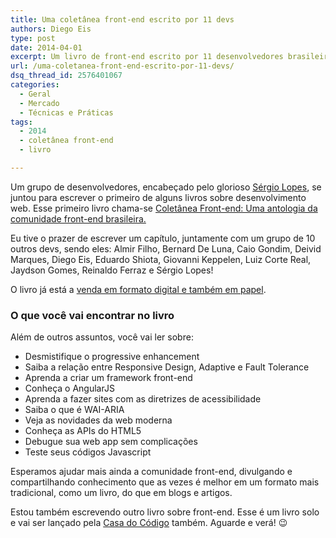 ```yaml
---
title: Uma coletânea front-end escrito por 11 devs
authors: Diego Eis
type: post
date: 2014-04-01
excerpt: Um livro de front-end escrito por 11 desenvolvedores brasileiros falando um pouco de tudo. Essa é a Coletânea Front-end.
url: /uma-coletanea-front-end-escrito-por-11-devs/
dsq_thread_id: 2576401067
categories:
  - Geral
  - Mercado
  - Técnicas e Práticas
tags:
  - 2014
  - coletânea front-end
  - livro

---
```

Um grupo de desenvolvedores, encabeçado pelo glorioso [Sérgio Lopes][1], se juntou para escrever o primeiro de alguns livros sobre desenvolvimento web. Esse primeiro livro chama-se [Coletânea Front-end: Uma antologia da comunidade front-end brasileira.][2]

Eu tive o prazer de escrever um capítulo, juntamente com um grupo de 10 outros devs, sendo eles: Almir Filho, Bernard De Luna, Caio Gondim, Deivid Marques, Diego Eis, Eduardo Shiota, Giovanni Keppelen, Luiz Corte Real, Jaydson Gomes, Reinaldo Ferraz e Sérgio Lopes!

O livro já está a [venda em formato digital e também em papel][2]. 

### O que você vai encontrar no livro

Além de outros assuntos, você vai ler sobre:

  * Desmistifique o progressive enhancement
  * Saiba a relação entre Responsive Design, Adaptive e Fault Tolerance
  * Aprenda a criar um framework front-end
  * Conheça o AngularJS
  * Aprenda a fazer sites com as diretrizes de acessibilidade
  * Saiba o que é WAI-ARIA
  * Veja as novidades da web moderna
  * Conheça as APIs do HTML5
  * Debugue sua web app sem complicações
  * Teste seus códigos Javascript

Esperamos ajudar mais ainda a comunidade front-end, divulgando e compartilhando conhecimento que as vezes é melhor em um formato mais tradicional, como um livro, do que em blogs e artigos. 

Estou também escrevendo outro livro sobre front-end. Esse é um livro solo e vai ser lançado pela [Casa do Código][3] também. Aguarde e verá! 😉

 [1]: http://sergiolopes.org/
 [2]: http://bit.ly/1hfDzMc
 [3]: https://casadocodigo.refersion.com/c/7442